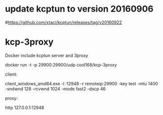 # update kcptun to version 20160906
#https://github.com/xtaci/kcptun/releases/tag/v20160922
# kcp-3proxy
Docker include kcptun server and 3proxy


docker run -t -p 29900:29900/udp cool168/kcp-3proxy


client:

client_windows_amd64.exe -l :12948 -r remoteip:29900 -key test -mtu 1400 -sndwnd 128 -rcvwnd 1024 -mode fast2 -dscp 46

proxy:

http 127.0.0.1:12948

